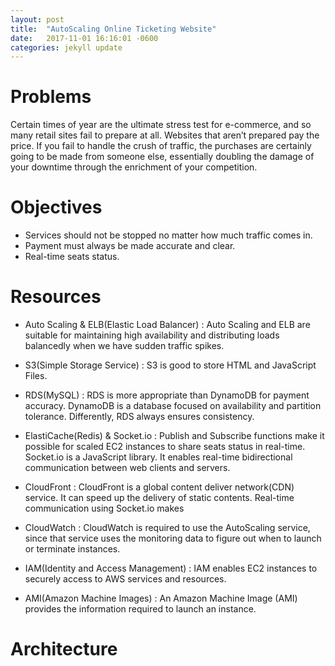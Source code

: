 ```yaml
---
layout: post
title:  "AutoScaling Online Ticketing Website"
date:   2017-11-01 16:16:01 -0600
categories: jekyll update
---
```

# Problems
Certain times of year are the ultimate stress test for e-commerce, and so many retail sites fail to prepare at all. Websites that aren’t prepared pay the price. If you fail to handle the crush of traffic, the purchases are certainly going to be made from someone else, essentially doubling the damage of your downtime through the enrichment of your competition.


# Objectives
- Services should not be stopped no matter how much traffic comes in.
- Payment must always be made accurate and clear.
- Real-time seats status.

# Resources
- Auto Scaling & ELB(Elastic Load Balancer)
: Auto Scaling and ELB are suitable for maintaining high availability and distributing loads balancedly when we have sudden traffic spikes.

- S3(Simple Storage Service)
: S3 is good to store HTML and JavaScript Files.

- RDS(MySQL)
: RDS is more appropriate than DynamoDB for payment accuracy. DynamoDB is a database focused on availability and partition tolerance. Differently, RDS always ensures consistency.

- ElastiCache(Redis) & Socket.io
: Publish and Subscribe functions make it possible for scaled EC2 instances to share seats status in real-time. Socket.io is a JavaScript library. It enables real-time bidirectional communication between web clients and servers.

- CloudFront
: CloudFront is a global content deliver network(CDN) service. It can speed up the delivery of static contents. Real-time communication using Socket.io  makes 

- CloudWatch
: CloudWatch is required to use the AutoScaling service, since that service uses the monitoring data to figure out when to launch or terminate instances.

- IAM(Identity and Access Management)
: IAM enables EC2 instances to securely access to AWS services and resources.

- AMI(Amazon Machine Images)
: An Amazon Machine Image (AMI) provides the information required to launch an instance.

# Architecture


